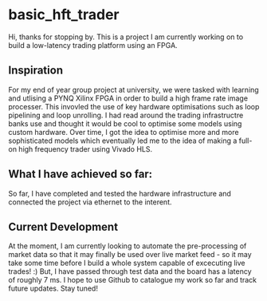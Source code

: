 # basic_hft_trader
Hi, thanks for stopping by. This is a project I am currently working on to build a low-latency trading platform using an FPGA.

## Inspiration
For my end of year group project at university, we were tasked with learning and utlising a PYNQ Xilinx FPGA in order to build a high frame rate image processer. This invovled the use of key hardware optimisations such as loop pipelining and loop unrolling. I had read around the trading infrastructre banks use and thought it would be cool to optimise some models using custom hardware.  Over time, I got the idea to optimise more and more sophisticated models which eventually led me to the idea of making a full-on high frequency trader using Vivado HLS.

## What I have achieved so far:
So far, I have completed and tested the hardware infrastructure and connected the project via ethernet to the interent.

## Current Development
At the moment, I am currently looking to automate the pre-processing of market data so that it may finally be used over live market feed  - so it may take some time before I build a whole system capable of excecuting live trades! :)  But, I have passed through test data and the board has a latency of roughly 7 ms. I hope to use Github to catalogue my work so far and track future updates. Stay tuned!
